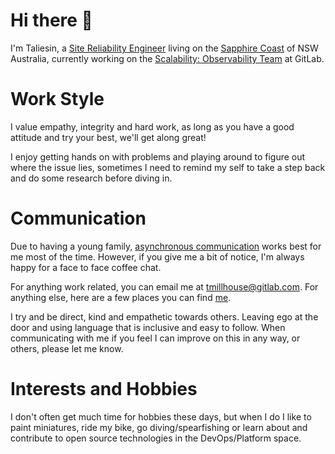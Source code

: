 # Hi there 👋

I'm Taliesin, a [Site Reliability Engineer](https://handbook.gitlab.com/job-families/engineering/infrastructure/site-reliability-engineer) living on the [Sapphire Coast](https://www.sapphirecoast.com.au) of NSW Australia, currently working on the [Scalability: Observability Team](https://handbook.gitlab.com/handbook/engineering/infrastructure/team/scalability/observability) at GitLab.

# Work Style

I value empathy, integrity and hard work, as long as you have a good attitude and try your best, we'll get along great!

I enjoy getting hands on with problems and playing around to figure out where the issue lies, sometimes I need to remind my self to take a step back and do some research before diving in.

# Communication

Due to having a young family, [asynchronous communication](https://handbook.gitlab.com/handbook/company/culture/all-remote/asynchronous) works best for me most of the time. However, if you give me a bit of notice, I'm always happy for a face to face coffee chat.

For anything work related, you can email me at tmillhouse@gitlab.com. For anything else, here are a few places you can find [me](https://millhouse.dev/contact).

I try and be direct, kind and empathetic towards others. Leaving ego at the door and using language that is inclusive and easy to follow. When communicating with me if you feel I can improve on this in any way, or others, please let me know.

# Interests and Hobbies

I don't often get much time for hobbies these days, but when I do I like to paint miniatures, ride my bike, go diving/spearfishing or learn about and contribute to open source technologies in the DevOps/Platform space.
